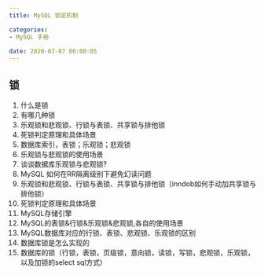 ```yaml
---
title: MySQL 锁定机制

categories:
- MySQL 手册

date: 2020-07-07 00:00:05
---
```


## 锁
1. 什么是锁
1. 有哪几种锁
1. 乐观锁和悲观锁、行锁与表锁、共享锁与排他锁
1. 死锁判定原理和具体场景
1. 数据库索引，表锁；乐观锁；悲观锁
1. 乐观锁与悲观锁的使用场景
1. 谈谈数据库乐观锁与悲观锁?
1. MySQL 如何在RR隔离级别下避免幻读问题
1. 乐观锁和悲观锁、行锁与表锁、共享锁与排他锁（inndob如何手动加共享锁与排他锁）
1. 死锁判定原理和具体场景
1. MySQL存储引擎
1. MySQL的表锁&行锁&乐观锁&悲观锁,各自的使用场景
1. MySQL数据库对应的行锁、表锁、悲观锁、乐观锁的区别
1. 数据库锁是怎么实现的
1. 数据库的锁（行锁，表锁，页级锁，意向锁，读锁，写锁，悲观锁，乐观锁，以及加锁的select sql方式）